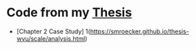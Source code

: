 # Code from my [Thesis](https://pqdtopen.proquest.com/pubnum/1524652.html)

- [Chapter 2 Case Study] 1(https://smroecker.github.io/thesis-wvu/scale/analysis.html)
